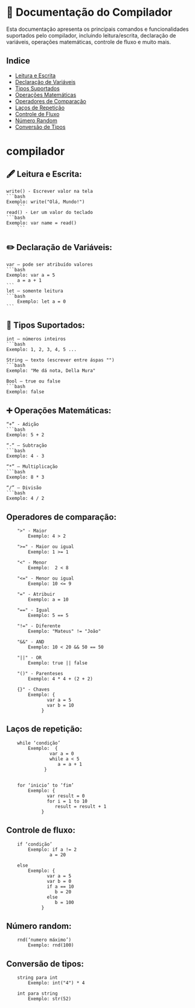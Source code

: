 # 📜 Documentação do Compilador

Esta documentação apresenta os principais comandos e funcionalidades suportados pelo compilador, incluindo leitura/escrita, declaração de variáveis, operações matemáticas, controle de fluxo e muito mais.

## Indice
- [Leitura e Escrita](#leitura-e-escrita)
- [Declaração de Variáveis](#declaração-de-variaveis)
- [Tipos Suportados](#tipos-suportados)
- [Operações Matemáticas](#operações-matemáticas)
- [Operadores de Comparação](#operadores-de-comparação)
- [Laços de Repetição](#laços-de-repetição)
- [Controle de Fluxo](#controle-de-fluxo)
- [Número Random](#número-random)
- [Conversão de Tipos](#conversão-de-tipos)

# compilador
 
## 🖋️ Leitura e Escrita:

	write() - Escrever valor na tela
 	```bash
	Exemplo: write("Olá, Mundo!")	   
     	```
	read() - Ler um valor do teclado
 	```bash
  	Exemplo: var name = read()
     	```
      
## ✏️ Declaração de Variáveis:

	var – pode ser atribuído valores
	```bash
 	Exemplo: var a = 5
        a = a + 1
	```
	let – somente leitura
   	```bash	
    	Exemplo: let a = 0
	```
 
## 🔢 Tipos Suportados:

	int – números inteiros
	```bash
 	Exemplo: 1, 2, 3, 4, 5 ...
	
	String – texto (escrever entre áspas "")
	```bash
 	Exemplo: "Me dá nota, Della Mura"
	 
	Bool – true ou false
	```bash
 	Exemplo: false

## ➕ Operações Matemáticas:

	“+” - Adição
	```bash
 	Exemplo: 5 + 2
         
	“-“ – Subtração
	```bash
 	Exemplo: 4 - 3
	          
	“*” – Multiplicação
	```bash
 	Exemplo: 8 * 3
	 
	“/” – Divisão
	```bash
 	Exemplo: 4 / 2

## Operadores de comparação:

		">" - Maior
			Exemplo: 4 > 2
 
		">=" - Maior ou igual
			Exemplo: 1 >= 1
	 
		"<" - Menor
			Exemplo:  2 < 8
	      
		"<=" - Menor ou igual
			Exemplo: 10 <= 9
	 
		"=" - Atribuir
			Exemplo: a = 10
	 
		"==" - Igual
			Exemplo: 5 == 5
 
		"!=" - Diferente
			Exemplo: "Mateus" != "João"
	 
		"&&" - AND
			Exemplo: 10 < 20 && 50 == 50
 
		"||" - OR
			Exemplo: true || false
	 
		"()" - Parenteses
			Exemplo: 4 * 4 + (2 + 2)
	 
		{}" - Chaves
			Exemplo: {
				   var a = 5
				   var b = 10
				 }
	 
## Laços de repetição:

		while ‘condição’
			Exemplo:  {
				    var a = 0
				    while a < 5
				       a = a + 1
				  }

	 
		for ‘inicio’ to ‘fim’
			Exemplo: {
				   var result = 0
				   for i = 1 to 10
				      result = result + 1
				 }


## Controle de fluxo:

		if ‘condição’
			Exemplo: if a != 2
				    a = 20
	 
		else 
			Exemplo: {
				   var a = 5
				   var b = 0
				   if a == 10
				      b = 20
				   else
				      b = 100
				 }



## Número random:

		rnd(‘numero máximo’)
			Exemplo: rnd(100)

## Conversão de tipos:
	 	
		string para int
			Exemplo: int("4") * 4
   
		int para string
			Exemplo: str(52)
